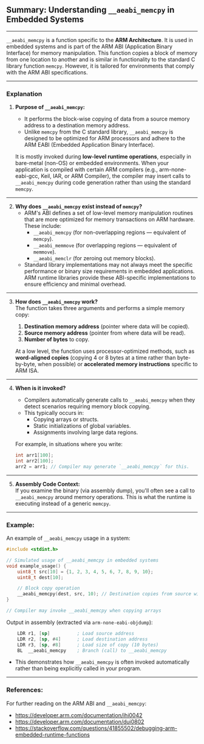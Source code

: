 ## Summary: Understanding `__aeabi_memcpy` in Embedded Systems  
---  
`__aeabi_memcpy` is a function specific to the **ARM Architecture**. It is used in embedded systems and is part of the ARM ABI (Application Binary Interface) for memory manipulation. This function copies a block of memory from one location to another and is similar in functionality to the standard C library function `memcpy`. However, it is tailored for environments that comply with the ARM ABI specifications.  

---  
### Explanation  
1. **Purpose of `__aeabi_memcpy`:**
   - It performs the block-wise copying of data from a source memory address to a destination memory address.
   - Unlike `memcpy` from the C standard library, `__aeabi_memcpy` is designed to be optimized for ARM processors and adhere to the ARM EABI (Embedded Application Binary Interface).

   It is mostly invoked during **low-level runtime operations**, especially in bare-metal (non-OS) or embedded environments. When your application is compiled with certain ARM compilers (e.g., arm-none-eabi-gcc, Keil, IAR, or ARM Compiler), the compiler may insert calls to `__aeabi_memcpy` during code generation rather than using the standard `memcpy`.

---  
2. **Why does `__aeabi_memcpy` exist instead of `memcpy`?**
   - ARM's ABI defines a set of low-level memory manipulation routines that are more optimized for memory transactions on ARM hardware. These include:
     - `__aeabi_memcpy` (for non-overlapping regions — equivalent of `memcpy`).
     - `__aeabi_memmove` (for overlapping regions — equivalent of `memmove`).
     - `__aeabi_memclr` (for zeroing out memory blocks).
   - Standard library implementations may not always meet the specific performance or binary size requirements in embedded applications. ARM runtime libraries provide these ABI-specific implementations to ensure efficiency and minimal overhead.

---  
3. **How does `__aeabi_memcpy` work?**  
   The function takes three arguments and performs a simple memory copy:
   1. **Destination memory address** (pointer where data will be copied).
   2. **Source memory address** (pointer from where data will be read).
   3. **Number of bytes** to copy.

   At a low level, the function uses processor-optimized methods, such as **word-aligned copies** (copying 4 or 8 bytes at a time rather than byte-by-byte, when possible) or **accelerated memory instructions** specific to ARM ISA.

---  
4. **When is it invoked?**
   - Compilers automatically generate calls to `__aeabi_memcpy` when they detect scenarios requiring memory block copying. 
   - This typically occurs in:
     - Copying arrays or structs.
     - Static initializations of global variables.
     - Assignments involving large data regions.

   For example, in situations where you write:  
   ```c
   int arr1[100];
   int arr2[100];
   arr2 = arr1; // Compiler may generate `__aeabi_memcpy` for this.
   ```

---  
5. **Assembly Code Context:**  
   If you examine the binary (via assembly dump), you'll often see a call to `__aeabi_memcpy` around memory operations. This is what the runtime is executing instead of a generic `memcpy`.

---  
### Example:
An example of `__aeabi_memcpy` usage in a system:  

```c
#include <stdint.h>

// Simulated usage of __aeabi_memcpy in embedded systems
void example_usage() {
    uint8_t src[10] = {1, 2, 3, 4, 5, 6, 7, 8, 9, 10};
    uint8_t dest[10];

    // Block copy operation
    __aeabi_memcpy(dest, src, 10); // Destination copies from source with 10 bytes length
}

// Compiler may invoke __aeabi_memcpy when copying arrays
```

Output in assembly (extracted via `arm-none-eabi-objdump`):  
```asm
    LDR r1, [sp]          ; Load source address
    LDR r2, [sp, #4]      ; Load destination address
    LDR r3, [sp, #8]      ; Load size of copy (10 bytes)
    BL  __aeabi_memcpy    ; Branch (call) to __aeabi_memcpy
```

- This demonstrates how `__aeabi_memcpy` is often invoked automatically rather than being explicitly called in your program.

---  
### References:  
For further reading on the ARM ABI and `__aeabi_memcpy`:  
- https://developer.arm.com/documentation/ihi0042  
- https://developer.arm.com/documentation/dui0802  
- https://stackoverflow.com/questions/41855502/debugging-arm-embedded-runtime-functions